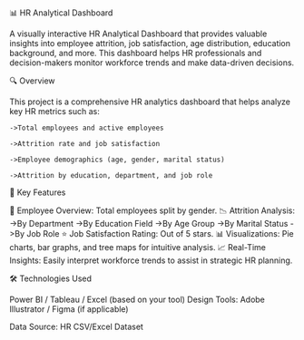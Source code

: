 📊 HR Analytical Dashboard

A visually interactive HR Analytical Dashboard that provides valuable insights into employee attrition, job satisfaction, age distribution, education background, and more. This dashboard helps HR professionals and decision-makers monitor workforce trends and make data-driven decisions.

🔍 Overview

This project is a comprehensive HR analytics dashboard that helps analyze key HR metrics such as:

    ->Total employees and active employees
    
    ->Attrition rate and job satisfaction
    
    ->Employee demographics (age, gender, marital status)
    
    ->Attrition by education, department, and job role
    

📌 Key Features

👥 Employee Overview: Total employees split by gender.
📉 Attrition Analysis:
    ->By Department
    ->By Education Field
    ->By Age Group
    ->By Marital Status
    ->By Job Role
⭐ Job Satisfaction Rating: Out of 5 stars.
📊 Visualizations: Pie charts, bar graphs, and tree maps for intuitive analysis.
📈 Real-Time Insights: Easily interpret workforce trends to assist in strategic HR planning.

🛠️ Technologies Used

Power BI / Tableau / Excel (based on your tool)
Design Tools: Adobe Illustrator / Figma (if applicable)


Data Source: HR CSV/Excel Dataset
